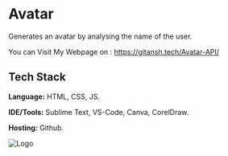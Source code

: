 # Avatar
Generates an avatar by analysing the name of the user.

You can Visit My Webpage on : https://gitansh.tech/Avatar-API/


## Tech Stack

**Language:** HTML, CSS, JS.

**IDE/Tools:** Sublime Text, VS-Code, Canva, CorelDraw.

**Hosting:** Github.


![Logo](https://img.freepik.com/premium-vector/profile-icon-avatar-image-group-casual-people-big-crowd-diverse-ethnic-mix-race-banner_48369-12104.jpg?w=2000)

